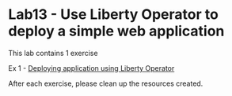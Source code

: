 # Lab13 - Use Liberty Operator to deploy a simple web application

This lab contains 1 exercise

Ex 1 - [Deploying application using Liberty Operator](ex-1.md)

After each exercise, please clean up the resources created.
